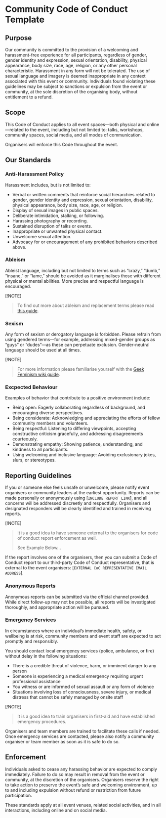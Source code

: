 <!-- #! code_of_conduct_template.md

  document-meta:
    - version: 0.1
    - status:  complete
    - updated: 15/09/2025
-->

# Community Code of Conduct Template

## Purpose

Our community is committed to the provision of a welcoming and harassment-free experience for all participants, regardless of gender, gender identity and expression, sexual orientation, disability, physical appearance, body size, race, age, religion, or any other personal characteristic. Harassment in any form will not be tolerated. The use of sexual language and imagery is deemed inappropriate in any context associated with this event or community. Individuals found violating these guidelines may be subject to sanctions or expulsion from the event or community, at the sole discretion of the organising body, without entitlement to a refund.

## Scope

This Code of Conduct applies to all event spaces—both physical and online—related to the event, including but not limited to: talks, workshops, 
community spaces, social media, and all modes of communication.

Organisers will enforce this Code throughout the event.

## Our Standards

### Anti-Harassment Policy

Harassment includes, but is not limited to:
  - Verbal or written comments that reinforce social hierarchies related to gender, gender identity and expression, sexual orientation, disability, physical appearance, body size, race, age, or religion.
  - Display of sexual images in public spaces.
  - Deliberate intimidation, stalking, or following.
  - Harassing photography or recording.
  - Sustained disruption of talks or events.
  - Inappropriate or unwanted physical contact.
  - Unwelcome sexual attention.
  - Advocacy for or encouragement of any prohibited behaviors described above.

### Ableism

Ableist language, including but not limited to terms such as “crazy,” “dumb,” “insane,” or “lame,” should be avoided as it marginalises those with different physical or mental abilities. More precise and respectful language is encouraged.

[!NOTE]
> To find out more about ableism and replacement terms please read [this guide](https://www.autistichoya.com/p/ableist-words-and-terms-to-avoid.html).
>

### Sexism

Any form of sexism or derogatory language is forbidden. Please refrain from using gendered terms—for example, addressing mixed-gender groups as “guys” or “dudes”—as these can perpetuate exclusion. Gender-neutral language should be used at all times.

[!NOTE]
> For more information please familiarise yourself with the [Geek Feminism wiki guide](http://geekfeminism.wikia.com/wiki/Nonsexist_language).
>

### Excpected Behaviour

Examples of behavior that contribute to a positive environment include:
  - Being open: Eagerly collaborating regardless of background, and encouraging diverse perspectives.
  - Being considerate: Acknowledging and appreciating the efforts of fellow community members and volunteers.
  - Being respectful: Listening to differing viewpoints, accepting constructive criticism gracefully, and addressing disagreements courteously.
  - Demonstrating empathy: Showing patience, understanding, and kindness to all participants.
  - Using welcoming and inclusive language: Avoiding exclusionary jokes, slurs, or stereotypes.

## Reporting Guidelines

If you or someone else feels unsafe or unwelcome, please notify event organisers or community leaders at the earliest opportunity. Reports can be made personally or anonymously using [`INCLUDE REPORT LINK`], and all concerns will be addressed discreetly and respectfully. Organisers and designated responders will be clearly identified and trained in receiving reports.

[!NOTE]
> It is a good idea to have someone external to the organisers for code of conduct report enforcement as well.
>
> See Example Below...
>

If the report involves one of the organisers, then you can submit a Code of Conduct report to our third-party Code of Conduct representative, that is external to the event organisers: [`EXTERNAL CoC REPRESENTATIVE EMAIL ADDRESS`].

### Anonymous Reports

Anonymous reports can be submitted via the official channel provided. While direct follow-up may not be possible, all reports will be investigated thoroughly, and appropriate action will be pursued.

### Emergency Services

In circumstances where an individual’s immediate health, safety, or wellbeing is at risk, community members and event staff are expected to act promptly and responsibly.

You should contact local emergency services (police, ambulance, or fire) without delay in the following situations:
  - There is a credible threat of violence, harm, or imminent danger to any person
  - Someone is experiencing a medical emergency requiring urgent professional assistance
  - You witness or are informed of sexual assault or any form of violence
  - Situations involving loss of consciousness, severe injury, or medical distress that cannot be safely managed by onsite staff

[!NOTE]
> It is a good idea to train organisers in first-aid and have established emergency procedures.
>

Organisers and team members are trained to facilitate these calls if needed. Once emergency services are contacted, please also notify a community organiser or team member as soon as it is safe to do so.

## Enforcement

Individuals asked to cease any harassing behavior are expected to comply immediately. Failure to do so may result in removal from the event or community, at the discretion of the organisers. Organisers reserve the right to take action to preserve the event’s safe and welcoming environment, up to and including expulsion without refund or restriction from future participation.

These standards apply at all event venues, related social activities, and in all interactions, including online and on social media.


